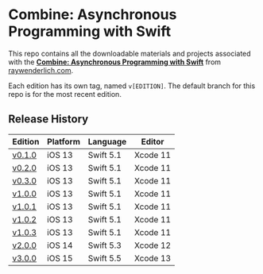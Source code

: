 # Combine: Asynchronous Programming with Swift

This repo contains all the downloadable materials and projects associated with the **[Combine: Asynchronous Programming with Swift](https://www.raywenderlich.com/books/combine-asynchronous-programming-with-swift)** from [raywenderlich.com](https://www.raywenderlich.com).

Each edition has its own tag, named `v[EDITION]`. The default branch for this repo is for the most recent edition.

## Release History

| Edition | Platform | Language | Editor |
| --- | --- | --- | --- |
| [v0.1.0](https://github.com/lukailun/Combine-Asynchronous-Programming-with-Swift/tree/v0.1.0) | iOS 13 | Swift 5.1 | Xcode 11 |
| [v0.2.0](https://github.com/lukailun/Combine-Asynchronous-Programming-with-Swift/tree/v0.2.0) | iOS 13 | Swift 5.1 | Xcode 11 |
| [v0.3.0](https://github.com/lukailun/Combine-Asynchronous-Programming-with-Swift/tree/v0.3.0) | iOS 13 | Swift 5.1 | Xcode 11 |
| [v1.0.0](https://github.com/lukailun/Combine-Asynchronous-Programming-with-Swift/tree/v1.0.0) | iOS 13 | Swift 5.1 | Xcode 11 |
| [v1.0.1](https://github.com/lukailun/Combine-Asynchronous-Programming-with-Swift/tree/v1.0.1) | iOS 13 | Swift 5.1 | Xcode 11 |
| [v1.0.2](https://github.com/lukailun/Combine-Asynchronous-Programming-with-Swift/tree/v1.0.2) | iOS 13 | Swift 5.1 | Xcode 11 |
| [v1.0.3](https://github.com/lukailun/Combine-Asynchronous-Programming-with-Swift/tree/v1.0.3) | iOS 13 | Swift 5.1 | Xcode 11 |
| [v2.0.0](https://github.com/lukailun/Combine-Asynchronous-Programming-with-Swift/tree/v2.0.0) | iOS 14 | Swift 5.3 | Xcode 12 |
| [v3.0.0](https://github.com/lukailun/Combine-Asynchronous-Programming-with-Swift/tree/v3.0.0) | iOS 15 | Swift 5.5 | Xcode 13 |